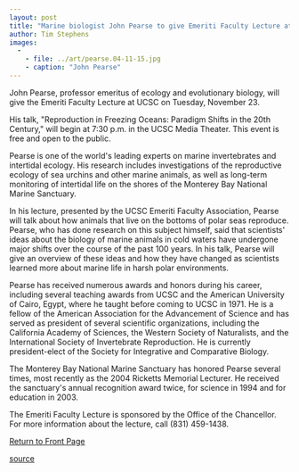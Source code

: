 ```yaml
---
layout: post
title: "Marine biologist John Pearse to give Emeriti Faculty Lecture at UCSC on Nov. 23"
author: Tim Stephens
images:
  -
    - file: ../art/pearse.04-11-15.jpg
    - caption: "John Pearse"
---
```


John Pearse, professor emeritus of ecology and evolutionary biology, will give the Emeriti Faculty Lecture at UCSC on Tuesday, November 23.

His talk, "Reproduction in Freezing Oceans: Paradigm Shifts in the 20th Century," will begin at 7:30 p.m. in the UCSC Media Theater. This event is free and open to the public.

Pearse is one of the world's leading experts on marine invertebrates and intertidal ecology. His research includes investigations of the reproductive ecology of sea urchins and other marine animals, as well as long-term monitoring of intertidal life on the shores of the Monterey Bay National Marine Sanctuary.

In his lecture, presented by the UCSC Emeriti Faculty Association, Pearse will talk about how animals that live on the bottoms of polar seas reproduce. Pearse, who has done research on this subject himself, said that scientists' ideas about the biology of marine animals in cold waters have undergone major shifts over the course of the past 100 years. In his talk, Pearse will give an overview of these ideas and how they have changed as scientists learned more about marine life in harsh polar environments.

Pearse has received numerous awards and honors during his career, including several teaching awards from UCSC and the American University of Cairo, Egypt, where he taught before coming to UCSC in 1971. He is a fellow of the American Association for the Advancement of Science and has served as president of several scientific organizations, including the California Academy of Sciences, the Western Society of Naturalists, and the International Society of Invertebrate Reproduction. He is currently president-elect of the Society for Integrative and Comparative Biology.

The Monterey Bay National Marine Sanctuary has honored Pearse several times, most recently as the 2004 Ricketts Memorial Lecturer. He received the sanctuary's annual recognition award twice, for science in 1994 and for education in 2003.

The Emeriti Faculty Lecture is sponsored by the Office of the Chancellor. For more information about the lecture, call (831) 459-1438.

[Return to Front Page][1]

[1]: http://currents.ucsc.edu/

[source](http://www1.ucsc.edu/currents/04-05/11-15/pearse.asp "Permalink to pearse")
